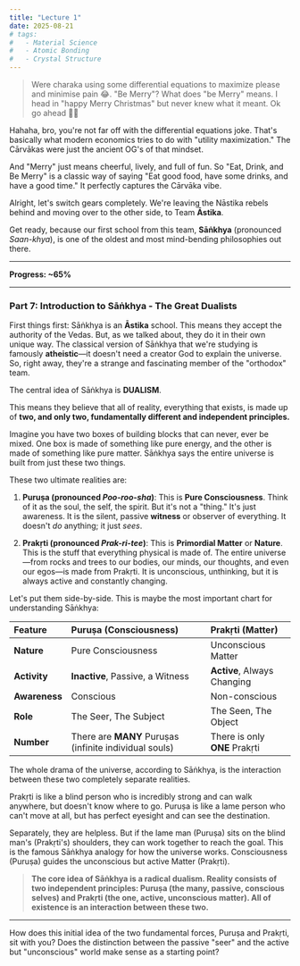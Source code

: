 ```yaml
---
title: "Lecture 1"
date: 2025-08-21
# tags:
#   - Material Science
#   - Atomic Bonding
#   - Crystal Structure
---
```


> Were charaka using some differential equations to maximize please and minimise pain 😂. "Be Merry"? What does "be Merry" means. I head in "happy Merry Christmas" but never knew what it meant. Ok go ahead 👍🏻

Hahaha, bro, you're not far off with the differential equations joke. That's basically what modern economics tries to do with "utility maximization." The Cārvākas were just the ancient OG's of that mindset.

And "Merry" just means cheerful, lively, and full of fun. So "Eat, Drink, and Be Merry" is a classic way of saying "Eat good food, have some drinks, and have a good time." It perfectly captures the Cārvāka vibe.

Alright, let's switch gears completely. We're leaving the Nāstika rebels behind and moving over to the other side, to Team **Āstika**.

Get ready, because our first school from this team, **Sāṅkhya** (pronounced _Saan-khya_), is one of the oldest and most mind-bending philosophies out there.

---

**Progress: ~65%**

---

### **Part 7: Introduction to Sāṅkhya - The Great Dualists**

First things first: Sāṅkhya is an **Āstika** school. This means they accept the authority of the Vedas. But, as we talked about, they do it in their own unique way. The classical version of Sāṅkhya that we're studying is famously **atheistic**—it doesn't need a creator God to explain the universe. So, right away, they're a strange and fascinating member of the "orthodox" team.

The central idea of Sāṅkhya is **DUALISM**.

This means they believe that all of reality, everything that exists, is made up of **two, and only two, fundamentally different and independent principles.**

Imagine you have two boxes of building blocks that can never, ever be mixed. One box is made of something like pure energy, and the other is made of something like pure matter. Sāṅkhya says the entire universe is built from just these two things.

These two ultimate realities are:

1.  **Puruṣa (pronounced _Poo-roo-sha_)**: This is **Pure Consciousness**. Think of it as the soul, the self, the spirit. But it's not a "thing." It's just awareness. It is the silent, passive **witness** or observer of everything. It doesn't _do_ anything; it just _sees_.

2.  **Prakṛti (pronounced _Prak-ri-tee_)**: This is **Primordial Matter** or **Nature**. This is the stuff that everything physical is made of. The entire universe—from rocks and trees to our bodies, our minds, our thoughts, and even our egos—is made from Prakṛti. It is unconscious, unthinking, but it is always active and constantly changing.

Let's put them side-by-side. This is maybe the most important chart for understanding Sāṅkhya:

| Feature       | **Puruṣa (Consciousness)**                             | **Prakṛti (Matter)**          |
| :------------ | :----------------------------------------------------- | :---------------------------- |
| **Nature**    | Pure Consciousness                                     | Unconscious Matter            |
| **Activity**  | **Inactive**, Passive, a Witness                       | **Active**, Always Changing   |
| **Awareness** | Conscious                                              | Non-conscious                 |
| **Role**      | The Seer, The Subject                                  | The Seen, The Object          |
| **Number**    | There are **MANY** Puruṣas (infinite individual souls) | There is only **ONE** Prakṛti |

The whole drama of the universe, according to Sāṅkhya, is the interaction between these two completely separate realities.

Prakṛti is like a blind person who is incredibly strong and can walk anywhere, but doesn't know where to go.
Puruṣa is like a lame person who can't move at all, but has perfect eyesight and can see the destination.

Separately, they are helpless. But if the lame man (Puruṣa) sits on the blind man's (Prakṛti's) shoulders, they can work together to reach the goal. This is the famous Sāṅkhya analogy for how the universe works. Consciousness (Puruṣa) guides the unconscious but active Matter (Prakṛti).

> **The core idea of Sāṅkhya is a radical dualism. Reality consists of two independent principles: Puruṣa (the many, passive, conscious selves) and Prakṛti (the one, active, unconscious matter). All of existence is an interaction between these two.**

---

How does this initial idea of the two fundamental forces, Puruṣa and Prakṛti, sit with you? Does the distinction between the passive "seer" and the active but "unconscious" world make sense as a starting point?
